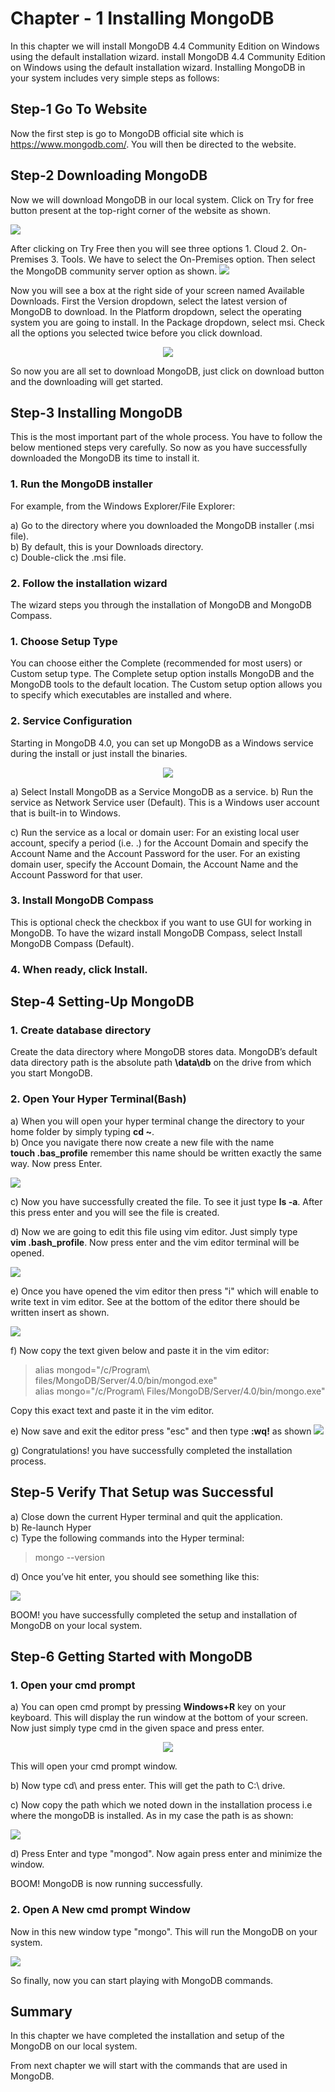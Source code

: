  # Chapter - 1 Installing MongoDB

  In this chapter we will install MongoDB 4.4 Community Edition on Windows using the default installation wizard. install MongoDB 4.4 Community Edition on Windows using the default installation wizard. Installing MongoDB in your system includes very simple steps as follows:

  ## Step-1 Go To Website 
  Now the first step is go to MongoDB official site which is https://www.mongodb.com/. You will then be directed to the website.

  ## Step-2 Downloading MongoDB
  Now we will download MongoDB in our local system. Click on Try for free button present at the top-right corner of the website as shown. 

  <img src="https://user-images.githubusercontent.com/54719422/91634389-b3308f80-ea0d-11ea-8219-b04a2008c661.png" height="" width="">

  After clicking on Try Free then you will see three options 1. Cloud 2. On-Premises 3. Tools. We have to select the On-Premises option. Then select the MongoDB community server option as shown.
  <img src="https://user-images.githubusercontent.com/54719422/91634406-c5123280-ea0d-11ea-92a4-d278a20d128c.png" height="" width=""> 

  Now you will see a box at the right side of your screen named Available Downloads. First the Version dropdown, select the latest version of MongoDB to download. In the Platform dropdown, select the operating system you are going to install. In the Package dropdown, select msi. Check all the options you selected twice before you click download.
  
  <p align="center"><img src="https://user-images.githubusercontent.com/54719422/91634417-e115d400-ea0d-11ea-8e86-25f0589e4cbb.png" height="" width=""></p> 

So now you are all set to download MongoDB, just click on download button and the downloading will get started.

## Step-3 Installing MongoDB

This is the most important part of the whole process. You have to follow the below mentioned steps very carefully. So now as you have successfully downloaded the MongoDB its time to install it.

### 1. Run the MongoDB installer
For example, from the Windows Explorer/File Explorer:

a) Go to the directory where you downloaded the MongoDB installer (.msi file). \
b) By default, this is your Downloads directory.\
c) Double-click the .msi file.

### 2. Follow the installation wizard
The wizard steps you through the installation of MongoDB and MongoDB Compass.

### 1. Choose Setup Type
You can choose either the Complete (recommended for most users) or Custom setup type. The Complete setup option installs MongoDB and the MongoDB tools to the default location. The Custom setup option allows you to specify which executables are installed and where.

### 2. Service Configuration
Starting in MongoDB 4.0, you can set up MongoDB as a Windows service during the install or just install the binaries.

<p align="center"><img src="https://user-images.githubusercontent.com/54719422/91629976-486e5c80-e9eb-11ea-88f4-77403fa9e75b.png" height-="" width=""></p>

a) Select Install MongoDB as a Service MongoDB as a service.
b) Run the service as Network Service user (Default).
This is a Windows user account that is built-in to Windows.

c) Run the service as a local or domain user: For an existing local user account, specify a period (i.e. .) for the Account Domain and specify the Account Name and the Account Password for the user. For an existing domain user, specify the Account Domain, the Account Name and the Account Password for that user.

### 3. Install MongoDB Compass
This is optional check the checkbox if you want to use GUI for working in MongoDB. To have the wizard install MongoDB Compass, select Install MongoDB Compass (Default).

### 4. When ready, click Install.

## Step-4 Setting-Up MongoDB

### 1. Create database directory
Create the data directory where MongoDB stores data. MongoDB’s default data directory path is the absolute path **\data\db** on the drive from which you start MongoDB.

### 2. Open Your Hyper Terminal(Bash)
 a) When you will open your hyper terminal change the directory to your home folder by simply typing **cd ~**.\
 b) Once you navigate there now create a new file with the name\
 **touch .bas_profile** remember this name should be written exactly the same way.
 Now press Enter.
 
<img src="https://user-images.githubusercontent.com/54719422/91634432-fe4aa280-ea0d-11ea-898e-4e75efe96c9f.png">

 c) Now you have successfully created the file. To see it just type **ls -a**. After this press enter and you will see the file is created.

d) Now we are going to edit this file using vim editor. Just simply type\
 **vim .bash_profile**. Now press enter and the vim editor terminal will be opened. 

 <img src="https://user-images.githubusercontent.com/54719422/91634440-0f93af00-ea0e-11ea-8a00-dde09e374da9.png" height="" width="">

e) Once you have opened the vim editor then press "i" which will enable to write text in vim editor. See at the bottom of the editor there should be written insert as shown.

<img src="https://user-images.githubusercontent.com/54719422/91634464-48338880-ea0e-11ea-9ba1-da4381d81394.png" height="" width="">

f) Now copy the text given below and paste it in the vim editor:

>alias mongod="/c/Program\ files/MongoDB/Server/4.0/bin/mongod.exe"\
>alias mongo="/c/Program\ Files/MongoDB/Server/4.0/bin/mongo.exe"

Copy this exact text and paste it in the vim editor.

e) Now save and exit the editor press "esc" and then type **:wq!** as shown
<img src="https://miro.medium.com/max/700/1*3JX8Tg3MxhoPqC65r1pfew.png" height="" width="">

g) Congratulations! you have successfully completed the installation process.

## Step-5  Verify That Setup was Successful
a) Close down the current Hyper terminal and quit the application.\
b) Re-launch Hyper\
c) Type the following commands into the Hyper terminal:
>mongo --version

d) Once you’ve hit enter, you should see something like this:

<img src="https://miro.medium.com/max/700/1*Dz14OhSpfOx2igf8DbJjMA.png" height="" width="">

BOOM! you have successfully completed the setup and installation of MongoDB on your local system. 

## Step-6 Getting Started with MongoDB

### 1. Open your cmd prompt
a) You can open cmd prompt by pressing **Windows+R** key on your keyboard. This will display the run window at the bottom of your screen. Now just simply type cmd in the given space and press enter.

<p align="center"><img src="https://user-images.githubusercontent.com/54719422/91634476-5f727600-ea0e-11ea-9fb0-e25adf0b0a2f.png" height="" width=""></p>

This will open your cmd prompt window.

b) Now type cd\ and press enter. This will get the path to C:\ drive.

c) Now copy the path which we noted down in the installation process i.e where the mongoDB is installed. As in my case the path is as shown:

<img src="https://user-images.githubusercontent.com/54719422/91634486-744f0980-ea0e-11ea-8422-3609ddfe0b2b.png" height="" width="">

d) Press Enter and type "mongod". Now again press enter and minimize the window.

BOOM! MongoDB is now running successfully.

### 2. Open A New cmd prompt Window

Now in this new window type "mongo". This will run the MongoDB on your system.

<img src="https://user-images.githubusercontent.com/54719422/91634489-7b761780-ea0e-11ea-86dc-d3d3eb26c344.png" height="" width="">

So finally, now you can start playing with MongoDB commands.


## Summary
In this chapter we have completed the installation and setup of the MongoDB on our local system.

From next chapter we will start with the commands that are used in MongoDB.

